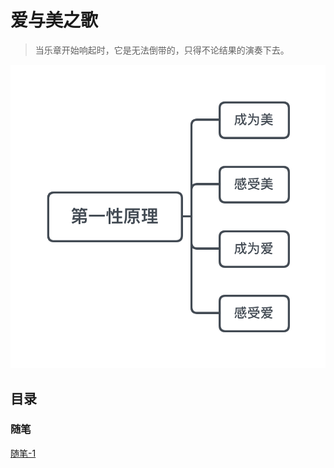 # 爱与美之歌
> 当乐章开始响起时，它是无法倒带的，只得不论结果的演奏下去。

![第一性原理](../pics/first_principles.png)

## 目录

### 随笔
[随笔-1](./essays/essay-1)

